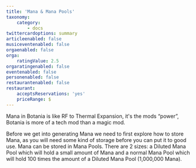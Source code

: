 ```yaml
---
title: 'Mana & Mana Pools'
taxonomy:
    category:
        - docs
twittercardoptions: summary
articleenabled: false
musiceventenabled: false
orgaenabled: false
orga:
    ratingValue: 2.5
orgaratingenabled: false
eventenabled: false
personenabled: false
restaurantenabled: false
restaurant:
    acceptsReservations: 'yes'
    priceRange: $
---
```


Mana in Botania is like RF to Thermal Expansion, it's the mods “power”, Botania is more of a tech mod than a magic mod.

Before we get into generating Mana we need to first explore how to store Mana, as you will need some kind of storage before you can put it to good use. Mana can be stored in Mana Pools. There are 2 sizes: a Diluted Mana Pool which will hold a small amount of Mana and a normal Mana Pool which will hold 100 times the amount of a Diluted Mana Pool (1,000,000 Mana). 

